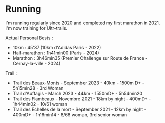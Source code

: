 # Running

I'm running regularly since 2020 and completed my first marathon in 2021. I'm now training for Ultr-trails.

Actual Personal Bests : 
<ul>
    <li>10km : 45'37 (10km d'Adidas Paris - 2022) </li>
    <li>Half-marathon : 1h41min00 (Paris - 2024) </li>
    <li>Marathon : 3h46min35 (Premier Challenge sur Route de France - Cernay-la-ville - 2024) </li>

</ul>

Trail : 
<ul>
    <li>Trail des Beaux-Monts - September 2023 - 40km - 1500m D+ - 5h15min28 - 3rd Woman</li>
    <li>Trail d'Auffagis - March 2023 - 44km - 1550mD+ - 5h54min20 </li>
    <li> Trail des Flambeaux - Novembre 2021 - 18km by night - 400mD+ - 1h44min02 - 10/61 woman </li>
    <li> Trail des Echelles de la mort - September 2021 - 12km by night - 400mD+ - 1h16min14 - 8/68 woman, 3rd senior woman </li>


</ul>